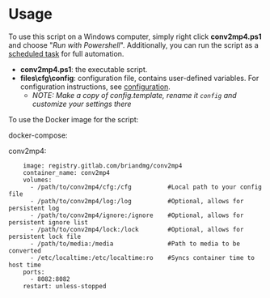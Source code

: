 # **Usage**

To use this script on a Windows computer, simply right click **conv2mp4.ps1** and choose "*Run with Powershell*". Additionally, you can run the script as a [scheduled task](/docs/SCHEDULED_TASK.md) for full automation.

* **conv2mp4.ps1**: the executable script.
* **files\cfg\config**: configuration file, contains user-defined variables. For configuration instructions, see [configuration](/docs/CONFIGURATION.md).
    - *NOTE: Make a copy of config.template, rename it `config` and customize your settings there*

To use the Docker image for the script:

docker-compose:

 conv2mp4:
```
    image: registry.gitlab.com/briandmg/conv2mp4
    container_name: conv2mp4
    volumes:
      - /path/to/conv2mp4/cfg:/cfg          #Local path to your config file
      - /path/to/conv2mp4/log:/log          #Optional, allows for persistent log
      - /path/to/conv2mp4/ignore:/ignore    #Optional, allows for persistent ignore list
      - /path/to/conv2mp4/lock:/lock        #Optional, allows for persistent lock file
      - /path/to/media:/media               #Path to media to be converted
      - /etc/localtime:/etc/localtime:ro    #Syncs container time to host time
    ports:
      - 8082:8082
    restart: unless-stopped
```
